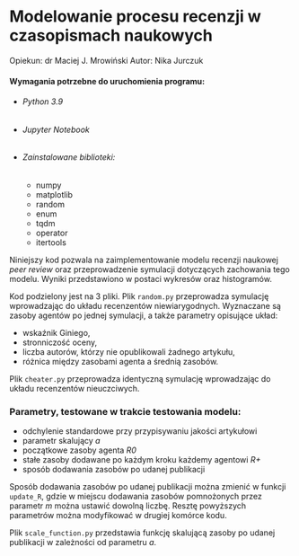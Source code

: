 # Modelowanie procesu recenzji w czasopismach naukowych
Opiekun: dr Maciej J. Mrowiński
Autor: Nika Jurczuk
#### Wymagania potrzebne do uruchomienia programu:
- ######  Python 3.9
- ###### Jupyter Notebook
- ###### Zainstalowane biblioteki:
    - numpy
    - matplotlib
    - random
    - enum
    - tqdm
    - operator
    - itertools

Niniejszy kod pozwala na zaimplementowanie modelu recenzji naukowej *peer review* oraz przeprowadzenie symulacji dotyczących zachowania tego modelu. Wyniki przedstawiono w postaci wykresów oraz histogramów. 

Kod podzielony jest na 3 pliki. 
Plik `random.py` przeprowadza symulację wprowadzając do układu recenzentów niewiarygodnych. Wyznaczane są zasoby agentów po jednej symulacji, a także parametry opisujące układ:
- wskaźnik Giniego,
- stronniczość oceny,
- liczba autorów, którzy nie opublikowali żadnego artykułu,
- różnica między zasobami agenta a średnią zasobów.

Plik `cheater.py` przeprowadza identyczną symulację wprowadzając do układu recenzentów nieuczciwych.
### Parametry, testowane w trakcie testowania modelu:
- odchylenie standardowe przy przypisywaniu jakości artykułowi
- parametr skalujący *a*
- początkowe zasoby agenta *R0*
- stałe zasoby dodawane po każdym kroku każdemy agentowi *R+*
- sposób dodawania zasobów po udanej publikacji

Sposób dodawania zasobów po udanej publikacji można zmienić w funkcji `update_R`, gdzie w miejscu dodawania zasobów pomnożonych przez parametr *m* można ustawić dowolną liczbę. Resztę powyższych parametrów można modyfikować w drugiej komórce kodu.

Plik `scale_function.py` przedstawia funkcję skalującą zasoby po udanej publikacji w zależności od parametru *a*.


